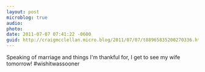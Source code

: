 ```yaml
---
layout: post
microblog: true
audio: 
photo: 
date: 2011-07-07 07:41:22 -0600
guid: http://craigmcclellan.micro.blog/2011/07/07/t88965835200270336.html
---
```

Speaking of marriage and things I'm thankful for, I get to see my wife tomorrow! #wishitwassooner
